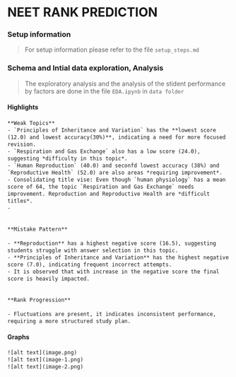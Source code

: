 # NEET RANK PREDICTION

### Setup information

> For setup information please refer to the file `setup_steps.md`

### Schema and Intial data exploration, Analysis

> The exploratory analysis and the analysis of the stident performance by factors are done in the file `EDA.ipynb` in `data folder`

#### Highlights
    **Weak Topics**
    - `Principles of Inheritance and Variation` has the **lowest score (12.0) and lowest accuracy(30%)**, indicating a need for more focused revision.
    - `Respiration and Gas Exchange` also has a low score (24.0), suggesting *difficulty in this topic*.
    - `Human Reproduction` (40.0) and seconfd lowest accuracy (38%) and `Reproductive Health` (52.0) are also areas *requiring improvement*.
    - Consolidating title vise: Even though `human physiology` has a mean score of 64, the topic `Respiration and Gas Exchange` needs improvement. Reproduction and Reproductive Health are *difficult titles*.
    - 


    **Mistake Pattern**

    - **Reproduction** has a highest negative score (16.5), suggesting students struggle with answer selection in this topic.
    - **Principles of Inheritance and Variation** has the highest negative score (7.0), indicating frequent incorrect attempts.
    - It is observed that with increase in the negative score the final score is heavily impacted.


    **Rank Progression**

    - Fluctuations are present, it indicates inconsistent performance, requiring a more structured study plan.

#### Graphs
    ![alt text](image.png)
    ![alt text](image-1.png)
    ![alt text](image-2.png)